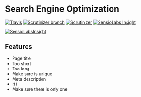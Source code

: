 # Search Engine Optimization

[![Travis](https://img.shields.io/travis/zortje/seo.svg?style=flat)](https://travis-ci.org/zortje/seo) 
[![Scrutinizer branch](https://img.shields.io/scrutinizer/coverage/g/zortje/seo/master.svg?style=flat)](https://scrutinizer-ci.com/g/zortje/seo/?branch=master) 
[![Scrutinizer](https://img.shields.io/scrutinizer/g/zortje/seo.svg?style=flat)](https://scrutinizer-ci.com/g/zortje/seo/?branch=master)
[![SensioLabs Insight](https://img.shields.io/sensiolabs/i/f6ecf6c6-a31d-4253-9204-fa08c041fb5e.svg)](https://insight.sensiolabs.com/projects/f6ecf6c6-a31d-4253-9204-fa08c041fb5e)


[![SensioLabsInsight](https://insight.sensiolabs.com/projects/f6ecf6c6-a31d-4253-9204-fa08c041fb5e/big.png)](https://insight.sensiolabs.com/projects/f6ecf6c6-a31d-4253-9204-fa08c041fb5e)

## Features

- Page title
 - Too short
 - Too long
 - Make sure is unique
- Meta description
- H1
 - Make sure there is only one
